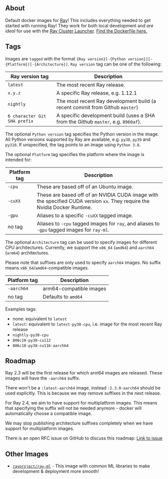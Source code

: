 ## About
Default docker images for [Ray](https://github.com/ray-project/ray)! This includes
everything needed to get started with running Ray! They work for both local development and *are ideal* for use with the [Ray Cluster Launcher](https://docs.ray.io/en/master/cluster/cloud.html). [Find the Dockerfile here.](https://github.com/ray-project/ray/blob/master/docker/ray/Dockerfile)

## Tags

Images are `tagged` with the format `{Ray version}[-{Python version}][-{Platform}][-{Architecture}]`. `Ray version` tag can be one of the following:

| Ray version tag | Description |
| --------------- | ----------- |
| `latest`                     | The most recent Ray release. |
| `x.y.z`                      | A specific Ray release, e.g. 1.12.1 |
| `nightly`                    | The most recent Ray development build (a recent commit from Github `master`) |
| `6 character Git SHA prefix` | A specific development build (uses a SHA from the Github `master`, e.g. `8960af`). |

The optional `Python version` tag specifies the Python version in the image. All Python versions supported by Ray are available, e.g. `py38`, `py39` and `py310`. If unspecified, the tag points to an image using `Python 3.8`.

The optional `Platform` tag specifies the platform where the image is intended for:

| Platform tag | Description |
| --------------- | ----------- |
| `-cpu`  | These are based off of an Ubuntu image. |
| `-cuXX` | These are based off of an NVIDIA CUDA image with the specified CUDA version `xx`. They require the Nvidia Docker Runtime. |
| `-gpu`  | Aliases to a specific `-cuXX` tagged image. |
| no tag  | Aliases to `-cpu` tagged images for `ray`, and aliases to ``-gpu`` tagged images for `ray-ml`. |

The optional `Architecture` tag can be used to specify images for different CPU architectures.
Currently, we support the `x86_64` (`amd64`) and `aarch64` (`arm64`) architectures.

Please note that suffixes are only used to specify `aarch64` images. No suffix means
`x86_64`/`amd64`-compatible images.

| Platform tag | Description             |
|--------------|-------------------------|
| `-aarch64`   | arm64-compatible images |
| no tag       | Defaults to `amd64`     |

Examples tags:
- none: equivalent to `latest`
- `latest`: equivalent to `latest-py38-cpu`, i.e. image for the most recent Ray release
- `nightly-py38-cpu`
- `806c18-py38-cu112`
- `806c18-py38-cu116-aarch64`

## Roadmap

Ray 2.3 will be the first release for which arm64 images are released. These images will have the `-aarch64` suffix.

There won't be a `:latest-aarch64` image, instead `:2.3.0-aarch64` should be used explicitly. This is because
we may remove suffixes in the next release.

For Ray 2.4, we aim to have support for multiplatform images. This means that specifying the suffix
will not be needed anymore - docker will automatically choose a compatible image.

We may stop publishing architecture suffixes completely when we have support for multiplatform images.

There is an open RFC issue on GitHub to discuss this roadmap: [Link to issue](https://github.com/ray-project/ray/issues/31966)

## Other Images
* [`rayproject/ray-ml`](https://hub.docker.com/repository/docker/rayproject/ray-ml) - This image with common ML libraries to make development & deployment more smooth!
